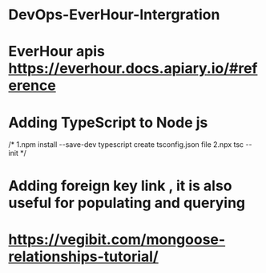 # DevOps-EverHour-Intergration

# EverHour apis https://everhour.docs.apiary.io/#reference

# Adding TypeScript to Node js
/*
1.npm install --save-dev typescript
create tsconfig.json file
2.npx tsc --init 
*/

# Adding foreign key link , it is also useful for populating and querying
# https://vegibit.com/mongoose-relationships-tutorial/